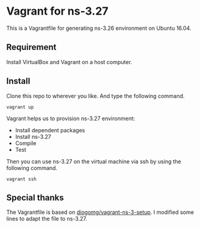 # Vagrant for ns-3.27

This is a Vagrantfile for generating ns-3.26 environment on Ubuntu 16.04.

## Requirement

Install VirtualBox and Vagrant on a host computer.

## Install

Clone this repo to wherever you like. And type the following command.

```
vagrant up
```

Vagrant helps us to provision ns-3.27 environment:

- Install dependent packages
- Install ns-3.27
- Compile
- Test

Then you can use ns-3.27 on the virtual machine via ssh by using the following command.

```
vagrant ssh
```

## Special thanks

The Vagrantfile is based on [diogomg/vagrant-ns-3-setup](https://github.com/diogomg/vagrant-ns-3-setup). I modified some lines to adapt the file to ns-3.27. 

